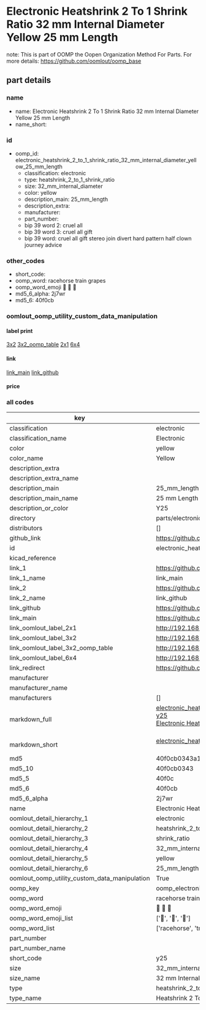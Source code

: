 # Electronic Heatshrink 2 To 1 Shrink Ratio 32 mm Internal Diameter Yellow 25 mm Length  

note: This is part of OOMP the Oopen Organization Method For Parts. For more details: https://github.com/oomlout/oomp_base

##  part details
  







### name
* name: Electronic Heatshrink 2 To 1 Shrink Ratio 32 mm Internal Diameter Yellow 25 mm Length
* name_short: 
### id
* oomp_id: electronic_heatshrink_2_to_1_shrink_ratio_32_mm_internal_diameter_yellow_25_mm_length
  * classification: electronic
  * type: heatshrink_2_to_1_shrink_ratio
  * size: 32_mm_internal_diameter
  * color: yellow
  * description_main: 25_mm_length
  * description_extra: 
  * manufacturer: 
  * part_number: 
  * bip 39 word 2: cruel all
  * bip 39 word 3: cruel all gift
  * bip 39 word: cruel all gift stereo join divert hard pattern half clown journey advice

### other_codes
* short_code: 
* oomp_word: racehorse train grapes
* oomp_word_emoji :racehorse: :train: :grapes:
* md5_6_alpha: 2j7wr
* md5_6: 40f0cb






### oomlout_oomp_utility_custom_data_manipulation
#### label print
[3x2](http://192.168.1.245:1112/?label=oomp%202j7wr)
[3x2_oomp_table](http://192.168.1.108:1112/?label=oomp%202j7wr)
[2x1](http://192.168.1.242:1112/?label=oomp%202j7wr)
[6x4](http://192.168.1.55:1112/?label=oomp%202j7wr)    

#### link

[link_main](https://github.com/oomlout/oomlout_oomp_version_1_messy/tree/main/parts/electronic_heatshrink_2_to_1_shrink_ratio_32_mm_internal_diameter_yellow_25_mm_length) [link_github](https://github.com/oomlout/oomlout_oomp_version_1_messy/tree/main/parts/electronic_heatshrink_2_to_1_shrink_ratio_32_mm_internal_diameter_yellow_25_mm_length)                             

#### price







### all codes 
| key | value |  
| --- | --- |  
| classification | electronic |  
| classification_name | Electronic |  
| color | yellow |  
| color_name | Yellow |  
| description_extra |  |  
| description_extra_name |  |  
| description_main | 25_mm_length |  
| description_main_name | 25 mm Length |  
| description_or_color | Y25 |  
| directory | parts/electronic_heatshrink_2_to_1_shrink_ratio_32_mm_internal_diameter_yellow_25_mm_length |  
| distributors | [] |  
| github_link | https://github.com/oomlout/oomlout_oomp_part_src/tree/main/parts/electronic_heatshrink_2_to_1_shrink_ratio_32_mm_internal_diameter_yellow_25_mm_length |  
| id | electronic_heatshrink_2_to_1_shrink_ratio_32_mm_internal_diameter_yellow_25_mm_length |  
| kicad_reference |  |  
| link_1 | https://github.com/oomlout/oomlout_oomp_version_1_messy/tree/main/parts/electronic_heatshrink_2_to_1_shrink_ratio_32_mm_internal_diameter_yellow_25_mm_length |  
| link_1_name | link_main |  
| link_2 | https://github.com/oomlout/oomlout_oomp_version_1_messy/tree/main/parts/electronic_heatshrink_2_to_1_shrink_ratio_32_mm_internal_diameter_yellow_25_mm_length |  
| link_2_name | link_github |  
| link_github | https://github.com/oomlout/oomlout_oomp_version_1_messy/tree/main/parts/electronic_heatshrink_2_to_1_shrink_ratio_32_mm_internal_diameter_yellow_25_mm_length |  
| link_main | https://github.com/oomlout/oomlout_oomp_version_1_messy/tree/main/parts/electronic_heatshrink_2_to_1_shrink_ratio_32_mm_internal_diameter_yellow_25_mm_length |  
| link_oomlout_label_2x1 | http://192.168.1.242:1112/?label=oomp%202j7wr |  
| link_oomlout_label_3x2 | http://192.168.1.245:1112/?label=oomp%202j7wr |  
| link_oomlout_label_3x2_oomp_table | http://192.168.1.108:1112/?label=oomp%202j7wr |  
| link_oomlout_label_6x4 | http://192.168.1.55:1112/?label=oomp%202j7wr |  
| link_redirect | https://github.com/oomlout/oomlout_oomp_version_1_messy/tree/main/parts/electronic_heatshrink_2_to_1_shrink_ratio_32_mm_internal_diameter_yellow_25_mm_length |  
| manufacturer |  |  
| manufacturer_name |  |  
| manufacturers | [] |  
| markdown_full | [electronic_heatshrink_2_to_1_shrink_ratio_32_mm_internal_diameter_yellow_25_mm_length](none)<br>[y25](none)<br>[Electronic Heatshrink 2 To 1 Shrink Ratio 32 Mm Internal Diameter Yellow 25 Mm Length](none)<br><br> |  
| markdown_short | [electronic_heatshrink_2_to_1_shrink_ratio_32_mm_internal_diameter_yellow_25_mm_length](none)<br><br> |  
| md5 | 40f0cb0343a14d24ff3c1d58c38199a4 |  
| md5_10 | 40f0cb0343 |  
| md5_5 | 40f0c |  
| md5_6 | 40f0cb |  
| md5_6_alpha | 2j7wr |  
| name | Electronic Heatshrink 2 To 1 Shrink Ratio 32 mm Internal Diameter Yellow 25 mm Length |  
| oomlout_detail_hierarchy_1 | electronic |  
| oomlout_detail_hierarchy_2 | heatshrink_2_to_1 |  
| oomlout_detail_hierarchy_3 | shrink_ratio |  
| oomlout_detail_hierarchy_4 | 32_mm_internal_diameter |  
| oomlout_detail_hierarchy_5 | yellow |  
| oomlout_detail_hierarchy_6 | 25_mm_length |  
| oomlout_oomp_utility_custom_data_manipulation | True |  
| oomp_key | oomp_electronic_heatshrink_2_to_1_shrink_ratio_32_mm_internal_diameter_yellow_25_mm_length |  
| oomp_word | racehorse train grapes |  
| oomp_word_emoji | :racehorse: :train: :grapes: |  
| oomp_word_emoji_list | [':racehorse:', ':train:', ':grapes:'] |  
| oomp_word_list | ['racehorse', 'train', 'grapes'] |  
| part_number |  |  
| part_number_name |  |  
| short_code | y25 |  
| size | 32_mm_internal_diameter |  
| size_name | 32 mm Internal Diameter |  
| type | heatshrink_2_to_1_shrink_ratio |  
| type_name | Heatshrink 2 To 1 Shrink Ratio |  
